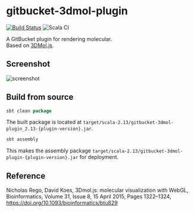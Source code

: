 # gitbucket-3dmol-plugin

[![Build Status](https://travis-ci.org/onukura/gitbucket-3dmol-plugin.svg?branch=master)](https://travis-ci.org/onukura/gitbucket-3dmol-plugin)
![Scala CI](https://github.com/onukura/gitbucket-3dmol-plugin/workflows/Scala%20CI/badge.svg?branch=master)

A GitBucket plugin for rendering molecular.  
Based on [3DMol.js](https://3dmol.csb.pitt.edu/index.html).

## Screenshot

![screenshot](https://github.com/onukura/gitbucket-3dmol-plugin/blob/assets/screenshot.gif?raw=true)

## Build from source

```sbt
sbt clean package
```

The built package is located at
`target/scala-2.13/gitbucket-3dmol-plugin_2.13-{plugin-version}.jar`.

```sbt
sbt assembly
```

This makes the assembly package
`target/scala-2.13/gitbucket-3dmol-plugin-{plugin-version}.jar`
for deployment.

## Reference

Nicholas Rego, David Koes, 3Dmol.js: molecular visualization with WebGL, Bioinformatics, Volume 31, Issue 8, 15 April 2015, Pages 1322–1324, https://doi.org/10.1093/bioinformatics/btu829

